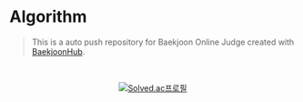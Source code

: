 # Algorithm
> This is a auto push repository for Baekjoon Online Judge created with [BaekjoonHub](https://github.com/BaekjoonHub/BaekjoonHub).
<br>
<div align="center">

  [![Solved.ac프로필](http://mazassumnida.wtf/api/v2/generate_badge?boj=kekr99)](https://solved.ac/kekr99)
  
</div>
